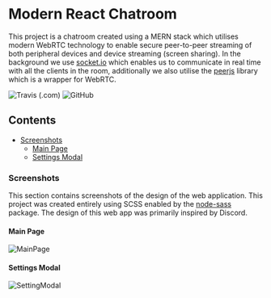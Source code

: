 # Modern React Chatroom
This project is a chatroom created using a MERN stack which utilises modern WebRTC technology to enable secure peer-to-peer streaming of both peripheral devices and device streaming (screen sharing). In the background we use [socket.io](https://www.npmjs.com/package/socket.io) which enables us to communicate in real time with all the clients in the room, additionally we also utilise the [peerjs](https://peerjs.com/) library which is a wrapper for WebRTC.

![Travis (.com)](https://img.shields.io/travis/com/lntel/chatroom)
![GitHub](https://img.shields.io/github/license/lntel/chatroom)


## Contents
- [Screenshots](#screenshots)
    - [Main Page](#main-page)
    - [Settings Modal](#settings-modal)

### Screenshots
This section contains screenshots of the design of the web application. This project was created entirely using SCSS enabled by the [node-sass](https://www.npmjs.com/package/node-sass) package. The design of this web app was primarily inspired by Discord.

#### Main Page
![MainPage](https://i.imgur.com/CQ3CmUA.png)

#### Settings Modal
![SettingModal](https://i.imgur.com/5o5kuea.png)